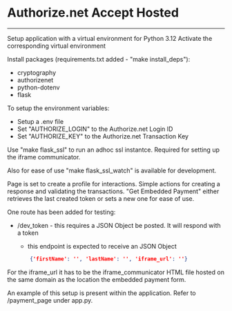 # Authorize.net Accept Hosted
---
Setup application with a virtual environment for Python 3.12
Activate the corresponding virtual environment

Install packages (requirements.txt added - "make install_deps"):
* cryptography
* authorizenet
* python-dotenv
* flask

To setup the environment variables:
* Setup a .env file
* Set "AUTHORIZE_LOGIN" to the Authorize.net Login ID
* Set "AUTHORIZE_KEY" to the Authorize.net Transaction Key 

Use "make flask_ssl" to run an adhoc ssl instantce. Required for setting up the iframe communicator.

Also for ease of use "make flask_ssl_watch" is available for development.

Page is set to create a profile for interactions. Simple actions for creating a response and validating the transactions. "Get Embedded Payment" either retrieves the last created token or sets a new one for ease of use.

One route has been added for testing:
* /dev_token - this requires a JSON Object be posted. It will respond with a token
    - this endpoint is expected to receive an JSON Object 

    ```json
        {'firstName': '', 'lastName': '', 'iframe_url': ''}
    ```

For the iframe_url it has to be the iframe_communicator HTML file hosted on the same domain as the location the embedded payment form.

An example of this setup is present within the application. Refer to /payment_page under app.py.
